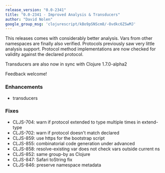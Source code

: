 ```yaml
---
release_version: "0.0-2341"
title: "0.0-2341 - Improved Analysis & Transducers"
author: "David Nolen"
google_group_msg: 'clojurescript/kBo9pSNScm8/-Ovdkc6ZSwMJ'
---
```


This releases comes with considerably better analysis. Vars from other 
namespaces are finally also verified. Protocols previously saw very 
little analysis support. Protocol method implementations are now 
checked for validity against the declared protocol. 

Transducers are also now in sync with Clojure 1.7.0-alpha2 

Feedback welcome! 

### Enhancements 
* transducers 

### Fixes 
* CLJS-704: warn if protocol extended to type multiple times in extend-type 
* CLJS-702: warn if protocol doesn't match declared 
* CLJS-859: use https for the bootstrap script 
* CLJS-855: combinatorial code generation under advanced 
* CLJS-858: resolve-existing var does not check vars outside current ns 
* CLJS-852: same group-by as Clojure 
* CLJS-847: Safari toString fix 
* CLJS-846: preserve namespace metadata 
